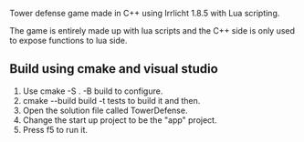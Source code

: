 Tower defense game made in C++ using Irrlicht 1.8.5 with Lua scripting.

The game is entirely made up with lua scripts and the C++ side is only used to expose functions to lua side. 

## Build using cmake and visual studio

1. Use cmake -S . -B build to configure.
2. cmake --build build -t tests to build it and then.
3. Open the solution file called TowerDefense.
4. Change the start up project to be the "app" project.
5. Press f5 to run it.
